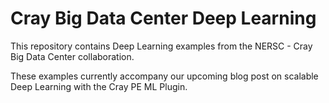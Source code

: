 # Cray Big Data Center Deep Learning

This repository contains Deep Learning examples from the NERSC - Cray
Big Data Center collaboration.

These examples currently accompany our upcoming blog post on scalable Deep
Learning with the Cray PE ML Plugin.
